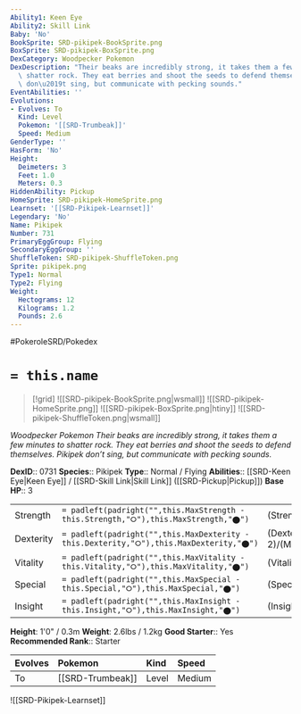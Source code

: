 ```yaml
---
Ability1: Keen Eye
Ability2: Skill Link
Baby: 'No'
BookSprite: SRD-pikipek-BookSprite.png
BoxSprite: SRD-pikipek-BoxSprite.png
DexCategory: Woodpecker Pokemon
DexDescription: "Their beaks are incredibly strong, it takes them a few minutes to\
  \ shatter rock. They eat berries and shoot the seeds to defend themselves. Pikipek\
  \ don\u2019t sing, but communicate with pecking sounds."
EventAbilities: ''
Evolutions:
- Evolves: To
  Kind: Level
  Pokemon: '[[SRD-Trumbeak]]'
  Speed: Medium
GenderType: ''
HasForm: 'No'
Height:
  Deimeters: 3
  Feet: 1.0
  Meters: 0.3
HiddenAbility: Pickup
HomeSprite: SRD-pikipek-HomeSprite.png
Learnset: '[[SRD-Pikipek-Learnset]]'
Legendary: 'No'
Name: Pikipek
Number: 731
PrimaryEggGroup: Flying
SecondaryEggGroup: ''
ShuffleToken: SRD-pikipek-ShuffleToken.png
Sprite: pikipek.png
Type1: Normal
Type2: Flying
Weight:
  Hectograms: 12
  Kilograms: 1.2
  Pounds: 2.6
---
```


#PokeroleSRD/Pokedex

# `= this.name`

> [!grid]
> ![[SRD-pikipek-BookSprite.png|wsmall]]
> ![[SRD-pikipek-HomeSprite.png]]
> ![[SRD-pikipek-BoxSprite.png|htiny]]
> ![[SRD-pikipek-ShuffleToken.png|wsmall]]


*Woodpecker Pokemon*
*Their beaks are incredibly strong, it takes them a few minutes to shatter rock. They eat berries and shoot the seeds to defend themselves. Pikipek don’t sing, but communicate with pecking sounds.*

**DexID**:: 0731
**Species**:: Pikipek
**Type**:: Normal / Flying
**Abilities**:: [[SRD-Keen Eye|Keen Eye]] / [[SRD-Skill Link|Skill Link]] ([[SRD-Pickup|Pickup]])
**Base HP**:: 3

|           |                                                                                        |                                          |
| --------- | -------------------------------------------------------------------------------------- | ---------------------------------------- |
| Strength  | `= padleft(padright("",this.MaxStrength - this.Strength,"⭘"),this.MaxStrength,"⬤")`    | (Strength::2)/(MaxStrength::5)   |
| Dexterity | `= padleft(padright("",this.MaxDexterity - this.Dexterity,"⭘"),this.MaxDexterity,"⬤")` | (Dexterity:: 2)/(MaxDexterity::4) |
| Vitality  | `= padleft(padright("",this.MaxVitality - this.Vitality,"⭘"),this.MaxVitality,"⬤")`    | (Vitality::1)/(MaxVitality::3)   |
| Special   | `= padleft(padright("",this.MaxSpecial - this.Special,"⭘"),this.MaxSpecial,"⬤")`       | (Special::1)/(MaxSpecial::3)     |
| Insight   | `= padleft(padright("",this.MaxInsight - this.Insight,"⭘"),this.MaxInsight,"⬤")`       | (Insight::1)/(MaxInsight::3)     |

**Height**: 1'0" / 0.3m
**Weight**: 2.6lbs / 1.2kg
**Good Starter**:: Yes
**Recommended Rank**:: Starter

| Evolves   | Pokemon          | Kind   | Speed   |
|:----------|:-----------------|:-------|:--------|
| To        | [[SRD-Trumbeak]] | Level  | Medium  |

![[SRD-Pikipek-Learnset]]
